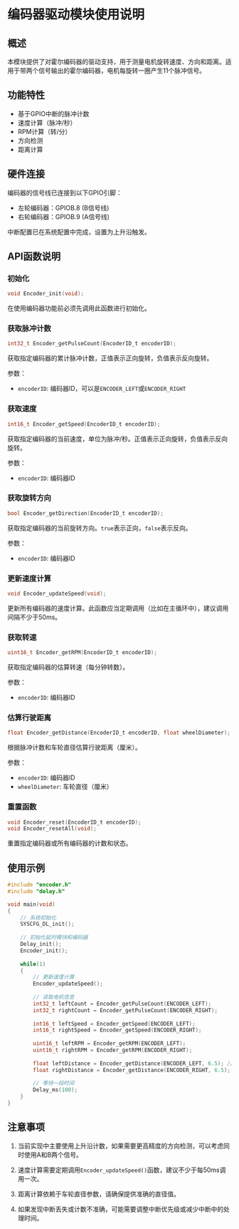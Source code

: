 # 编码器驱动模块使用说明

## 概述

本模块提供了对霍尔编码器的驱动支持，用于测量电机旋转速度、方向和距离。适用于带两个信号输出的霍尔编码器，电机每旋转一圈产生11个脉冲信号。

## 功能特性

- 基于GPIO中断的脉冲计数
- 速度计算（脉冲/秒）
- RPM计算（转/分）
- 方向检测
- 距离计算

## 硬件连接

编码器的信号线已连接到以下GPIO引脚：

- 左轮编码器：GPIOB.8 (B信号线)
- 右轮编码器：GPIOB.9 (A信号线)

中断配置已在系统配置中完成，设置为上升沿触发。

## API函数说明

### 初始化

```c
void Encoder_init(void);
```

在使用编码器功能前必须先调用此函数进行初始化。

### 获取脉冲计数

```c
int32_t Encoder_getPulseCount(EncoderID_t encoderID);
```

获取指定编码器的累计脉冲计数，正值表示正向旋转，负值表示反向旋转。

参数：
- `encoderID`: 编码器ID，可以是`ENCODER_LEFT`或`ENCODER_RIGHT`

### 获取速度

```c
int16_t Encoder_getSpeed(EncoderID_t encoderID);
```

获取指定编码器的当前速度，单位为脉冲/秒。正值表示正向旋转，负值表示反向旋转。

参数：
- `encoderID`: 编码器ID

### 获取旋转方向

```c
bool Encoder_getDirection(EncoderID_t encoderID);
```

获取指定编码器的当前旋转方向。`true`表示正向，`false`表示反向。

参数：
- `encoderID`: 编码器ID

### 更新速度计算

```c
void Encoder_updateSpeed(void);
```

更新所有编码器的速度计算。此函数应当定期调用（比如在主循环中），建议调用间隔不少于50ms。

### 获取转速

```c
uint16_t Encoder_getRPM(EncoderID_t encoderID);
```

获取指定编码器的估算转速（每分钟转数）。

参数：
- `encoderID`: 编码器ID

### 估算行驶距离

```c
float Encoder_getDistance(EncoderID_t encoderID, float wheelDiameter);
```

根据脉冲计数和车轮直径估算行驶距离（厘米）。

参数：
- `encoderID`: 编码器ID
- `wheelDiameter`: 车轮直径（厘米）

### 重置函数

```c
void Encoder_reset(EncoderID_t encoderID);
void Encoder_resetAll(void);
```

重置指定编码器或所有编码器的计数和状态。

## 使用示例

```c
#include "encoder.h"
#include "delay.h"

void main(void)
{
    // 系统初始化
    SYSCFG_DL_init();
    
    // 初始化延时模块和编码器
    Delay_init();
    Encoder_init();
    
    while(1)
    {
        // 更新速度计算
        Encoder_updateSpeed();
        
        // 读取电机信息
        int32_t leftCount = Encoder_getPulseCount(ENCODER_LEFT);
        int32_t rightCount = Encoder_getPulseCount(ENCODER_RIGHT);
        
        int16_t leftSpeed = Encoder_getSpeed(ENCODER_LEFT);
        int16_t rightSpeed = Encoder_getSpeed(ENCODER_RIGHT);
        
        uint16_t leftRPM = Encoder_getRPM(ENCODER_LEFT);
        uint16_t rightRPM = Encoder_getRPM(ENCODER_RIGHT);
        
        float leftDistance = Encoder_getDistance(ENCODER_LEFT, 6.5); // 假设车轮直径为6.5厘米
        float rightDistance = Encoder_getDistance(ENCODER_RIGHT, 6.5);
        
        // 等待一段时间
        Delay_ms(100);
    }
}
```

## 注意事项

1. 当前实现中主要使用上升沿计数，如果需要更高精度的方向检测，可以考虑同时使用A和B两个信号。

2. 速度计算需要定期调用`Encoder_updateSpeed()`函数，建议不少于每50ms调用一次。

3. 距离计算依赖于车轮直径参数，请确保提供准确的直径值。

4. 如果发现中断丢失或计数不准确，可能需要调整中断优先级或减少中断中的处理时间。 